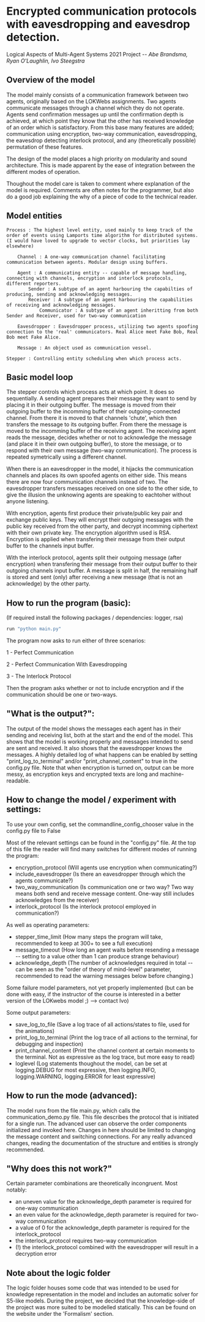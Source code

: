 

# Encrypted communication protocols with eavesdropping and eavesdrop detection.

Logical Aspects of Multi-Agent Systems 2021 Project -- *Abe Brandsma, Ryan O'Laughlin, Ivo Steegstra*

Overview of the model
---------------------
The model mainly consists of a communication framework between two agents, originally based on the LOKWebs assignments.
Two agents communicate messages through a channel which they do not operate. Agents send confirmation messages up until
the confirmation depth is achieved, at which point they know that the other has received knowledge of an order which is satisfactory.
From this base many features are added; communication using encryption, two-way communication, eavesdropping, the eavesdrop detecting 
interlock protocol, and any (theoretically possible) permutation of these features.

The design of the model places a high priority on modularity and sound architecture. This is made apparent by the ease of integration
between the different modes of operation.

Thoughout the model care is taken to comment where explanation of the model is required. Comments are often notes for the programmer, 
but also do a good job explaining the why of a piece of code to the technical reader.


Model entities
--------------
```
Process : The highest level entity, used mainly to keep track of the order of events using Lamports time algorithm for distributed systems. (I would have loved to upgrade to vector clocks, but priorities lay elsewhere)

    Channel : A one-way communication channel facilitating communication between agents. Modular design using buffers.

    Agent : A communicating entity -- capable of message handling, connecting with channels, encryption and interlock protocols, different reporters.
        Sender : A subtype of an agent harbouring the capabilties of producing, sending and acknowledging messages.
        Receiver : A subtype of an agent harbouring the capabilities of receiving and acknowledging messages.
            Communicator : A subtype of an agent inheritting from both Sender and Receiver, used for two-way communication

    Eavesdropper : Eavesdropper process, utilizing two agents spoofing connection to the 'real' communicators. Real Alice meet Fake Bob, Real Bob meet Fake Alice.

    Message : An object used as communication vessel.

Stepper : Controlling entity scheduling when which process acts. 
```

Basic model loop
----------------

The stepper controls which process acts at which point. It does so sequentially.
A sending agent prepares their message they want to send by placing it in their outgoing buffer. The message is moved from their
outgoing buffer to the incomming buffer of their outgoing-connected channel. From there it is moved to that channels 'chute',
which then transfers the message to its outgoing buffer. From there the message is moved to the incomming buffer of the receiving agent.
The receiving agent reads the message, decides whether or not to acknowledge the message (and place it in their own outgoing buffer), to store the message,
or to respond with their own message (two-way communication). The process is repeated symetrically using a different channel.

When there is an eavesdropper in the model, it hijacks the communication channels and places its own spoofed agents on either side.
This means there are now four communication channels instead of two.
The eavesdropper transfers messages received on one side to the other side, to give the illusion the unknowing agents are speaking to eachtoher
without anyone listening.

With encryption, agents first produce their private/public key pair and exchange public keys. They will encrypt their outgoing messages with the public key
received from the other party, and decrypt incomming ciphertext with their own private key. The encryption algorithm used is RSA. Encryption is applied
when transfering their message from their output buffer to the channels input buffer.

With the interlock protocol, agents split their outgoing message (after encryption) when transfering their message from their output buffer to
their outgoing channels input buffer. A message is split in half, the remaining half is stored and sent (only) after receiving a new message (that is not an acknowledge)
by the other party.



How to run the program (basic):
-------------------------------
(If required install the following packages / dependencies: logger, rsa)
```bash
run "python main.py"
```
The program now asks to run either of three scenarios:

1 - Perfect Communication

2 - Perfect Communication With Eavesdropping

3 - The Interlock Protocol

Then the program asks whether or not to include encryption and if the communication should be one or two-ways.


"What is the output?":
----------------------
The output of the model shows the messages each agent has in their sending and receiving list,
both at the start and the end of the model. This shows that the model is working properly and messages intended
to send are sent and received. It also shows that the eavesdropper knows the messages.
A highly detailed log of what happens can be enabled by setting "print_log_to_terminal" and/or "print_channel_content"
to true in the config.py file.
Note that when encryption is turned on, output can be more messy, as encryption keys and encrypted texts are long and machine-readable.


How to change the model / experiment with settings:
--------------------------------------------------
To use your own config, set the commandline_config_chooser value in the config.py file to False

Most of the relevant settings can be found in the "config.py" file.
At the top of this file the reader will find many switches for different modes of running the program:
- encryption_protocol   (Will agents use encryption when communicating?)
- include_eavesdropper  (Is there an eavesdropper through which the agents communicate?)
- two_way_communication (Is communication one or two way? Two way means both send and receive message content. One-way still includes acknowledges from the receiver)
- interlock_protocol    (Is the interlock protocol employed in communication?)

As well as operating parameters:
- stepper_time_limit    (How many steps the program will take, recommended to keep at 300+ to see a full execution)
- message_timeout       (How long an agent waits before resending a message -- setting to a value other than 1 can produce strange behaviour)
- acknowledge_depth     (The number of acknowledges required in total -- can be seen as the "order of theory of mind-level" parameter, recommended to read the warning messages below before changing.)

Some failure model parameters, not yet properly implemented (but can be done with easy, if the instructor of the course is interested in a better version of the LOKwebs model ;) --> contact Ivo)

Some output parameters:
- save_log_to_file      (Save a log trace of all actions/states to file, used for the animations)
- print_log_to_terminal (Print the log trace of all actions to the terminal, for debugging and inspection)
- print_channel_content (Print the channel content at certain moments to the terminal. Not as expressive as the log trace, but more easy to read)
- loglevel              (Log statements thoughout the model, can be set at logging.DEBUG for most expressive, then logging.INFO, 
                        logging.WARNING, logging.ERROR for least expressive)

How to run the mode (advanced):
-------------------------------
The model runs from the file main.py, which calls the communication_demo.py file.
This file describes the protocol that is initiated for a single run. The advanced user can observe the order components
initialized and invoked here. Changes in here should be limited to changing the message content and switching connections.
For any really advanced changes, reading the documentation of the structure and entities is strongly recommended. 


"Why does this not work?"
-------------------------
Certain parameter combinations are theoretically incongruent. Most notably:

- an uneven value for the acknowledge_depth parameter is required for one-way communication
- an even value for the acknowledge_depth parameter is required for two-way communication
- a value of 0 for the acknowledge_depth parameter is required for the interlock_protocol
- the interlock_protocol requires two-way communication
- (!) the interlock_protocol combined with the eavesdropper will result in a decryption error


Note about the logic folder
---------------------------
The logic folder houses some code that was intended to be used for knowledge representation in the model and includes an automatic solver for S5-like models.
During the project, we decided that the knowledge-side of the project was more suited to be modelled statically. 
This can be found on the website under the 'Formalism' section.